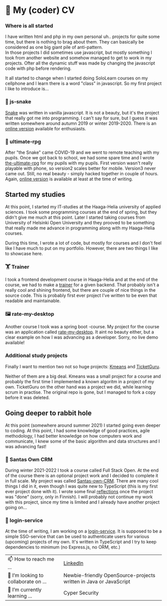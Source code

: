 # 👋 My (coder) CV

### Where is all started

I have written html and php in my own personal uh.. projects for quite some time, but there is nothing to brag about them. They can basically be considered as one big giant pile of anti-pattern. \
In those projects I did sometimes use javascript, but mostly something I took from another website and somehow managed to get to work in my projects. Ofter all the dynamic stuff was made by changing
the javascript code with php before rendering. 

It all started to change when I started doing SoloLearn courses on my cellphone and I learn there is a word "class" in javascript. So my first project I like to introduce is...


### 🐍 js-snake

[Snake](https://github.com/kosvi/js-experiments/tree/master/snake) was written in vanilla javascript. It is not a beauty, but it's the project that really got me into programming. I can't say for sure, but I guess 
it was written somewhere around autumn 2019 or winter 2019-2020. There is an [online version](http://www.roskakori.net/snake/) available for enthusiasts. 



### 🐉 ultimate-rpg

After "the Snake" came COVID-19 and we went to remote teaching with my pupils. Once we got back to school, we had some spare time and I wrote [the-ultimate-rpg](https://github.com/kosvi/js-experiments/tree/master/ultimate-rpg) for my pupils with my pupils. First version wasn't really playable with phone, so version2 scales better for mobile. Version3 never came out. Still, no real beauty - simply hacked together in couple of hours. Again, [online version](http://www.roskakori.net/tmp/rpg2/) is available at least at the time of writing. 



## Started my studies

At this point, I started my IT-studies at the Haaga-Helia university of applied sciences. I took some programming courses at the end of spring, 
but they didn't give me much at this point. Later I started taking courses from University of Helsinki Open University and they prooved to be
something that really made me advance in programming along with my Haaga-Helia courses. 

During this time, I wrote a lot of code, but mostly for courses and I don't feel like I have much to put on my portfolio. However, there are 
two things I like to showcase here. 



### 🏋️ Trainer

I took a frontend development course in Haaga-Helia and at the end of the course, we had to make a [trainer](https://github.com/kosvi/SWD4TN026-3012/tree/main/trainer) for a given backend. That probably isn't a really cool and shining frontend, but there are couple of 
nice things in the source code. This is probably first ever project I've written to be even that readable and maintainable. 



### 🖼️ rate-my-desktop

Another course I took was a spring boot -course. My project for the course was an application called [rate-my-desktop](https://github.com/kosvi/Rate-my-desktop). It aint no beauty either, but a clear example on how I was advancing as a developer. Sorry, no live demo available!



### Additional study projects

Finally I want to mention two not so huge projects: [Kmeans](https://github.com/kosvi/kmeans) and [TicketGuru](https://github.com/kosvi/ohjelmistoprojekti). 

Neither of them are a big deal. Kmeans was a small project for a course and probably the first time I implemented a known algoritm in a project of my own. TicketGuru on the other hand was a project we did, while learning scrum in practise. The original repo is gone, but I managed to fork a copy before it was deleted. 



## Going deeper to rabbit hole

At this point (somewhere around summer 2021) I started going even deeper to coding. At this point, I had some knowledge of good practices, 
agile methodology, I had better knowledge on how computers work and communicate, I knew some of the basic algorithm and data structures and 
I was advancing fast!



### 🎅 Santas Own CRM

During winter 2021-2022 I took a course called Full Stack Open. At the end of the course there is an optional project work and I decided to complete it in full scale. My project was called [Santas-own-CRM](https://github.com/kosvi/Santas_own_CRM). There are many cool things I did in it, even though
I was quite new to TypeScript (this is my first ever project done with it). I wrote some final [reflections](https://github.com/kosvi/Santas_own_CRM/blob/master/Docs/summary.md) once the project was "done" (sorry, only in Finnish). I will probably not continue my work with this project, since my time is limited and I already have another project going on...



### 🔑 login-service

At the time of writing, I am working on a [login-service](https://github.com/kosvi/login-service). It is supposed to be a simple SSO-service
that can be used to authenticate users for various (upcoming) projects of my own. It's written in TypeScript and I try to keep dependencies
to minimum (no Express.js, no ORM, etc.)



|     |     |
|------|------|
|📫 How to reach me ...| [LinkedIn](https://www.linkedin.com/in/ville-j-koskela/) |
| 💞️ I’m looking to collaborate on ... | Newbie-friendly OpenSource-projects written in Java or JavaScript|
| 🌱 I’m currently learning ... | Cyper Security |
